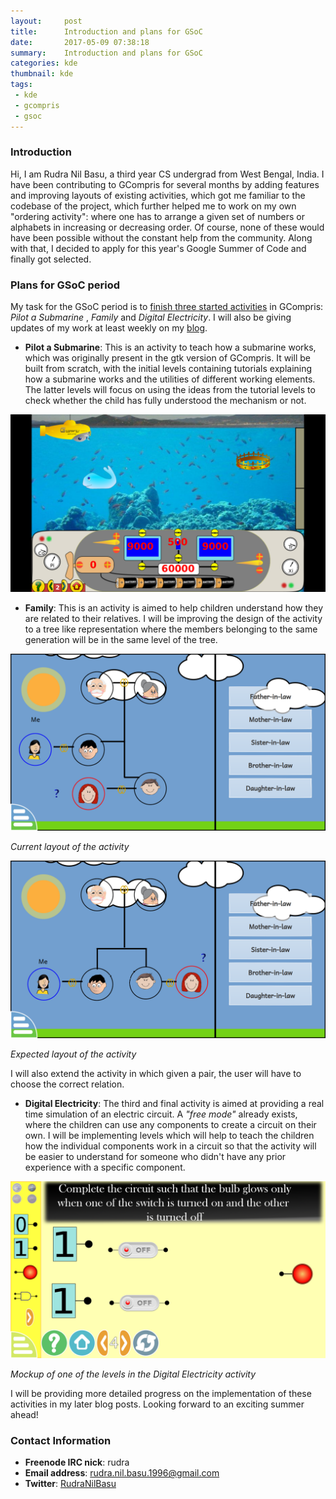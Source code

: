 ```yaml
---
layout:     post
title:      Introduction and plans for GSoC
date:       2017-05-09 07:38:18
summary:    Introduction and plans for GSoC
categories: kde
thumbnail: kde
tags:
 - kde
 - gcompris
 - gsoc
---
```


### Introduction

Hi, I am Rudra Nil Basu, a third year CS undergrad from West Bengal, India. I have been contributing to GCompris for several months by adding features and improving layouts of existing activities, which got me familiar to the codebase of the project, which further helped me to work on my own "ordering activity": where one has to arrange a given set of numbers or alphabets in increasing or decreasing order. Of course, none of these would have been possible without the constant help from the community. Along with that, I decided to apply for this year's Google Summer of Code and finally got selected.

### Plans for GSoC period

My task for the GSoC period is to [finish three started activities](https://summerofcode.withgoogle.com/projects/#6332354560786432) in GCompris: *Pilot a Submarine* , *Family* and *Digital Electricity*. I will also be giving updates of my work at least weekly on my [blog](http://rudranilbasu.github.io/blog/).

* **Pilot a Submarine**: This is an activity to teach how a submarine works, which was originally present in the gtk version of GCompris. It will be built from scratch, with the initial levels containing tutorials explaining how a submarine works and the utilities of different working elements. The latter levels will focus on using the ideas from the tutorial levels to check whether the child has fully understood the mechanism or not.

![sub](https://raw.githubusercontent.com/RudraNilBasu/blog/gh-pages/images/gsoc/submarine.png)

* **Family**: This is an activity is aimed to help children understand how they are related to their relatives. I will be improving the design of the activity to a tree like representation where the members belonging to the same generation will be in the same level of the tree.

![family_initial](https://raw.githubusercontent.com/RudraNilBasu/blog/gh-pages/images/gsoc/family.png)

*Current layout of the activity*

![family_final](https://raw.githubusercontent.com/RudraNilBasu/blog/gh-pages/images/gsoc/family_test_2.png)

*Expected layout of the activity*

I will also extend the activity in which given a pair, the user will have to choose the correct relation.

* **Digital Electricity**: The third and final activity is aimed at providing a real time simulation of an electric circuit. A *"free mode"* already exists, where the children can use any components to create a circuit on their own. I will be implementing levels which will help to teach the children how the individual components work in a circuit so that the activity will be easier to understand for someone who didn't have any prior experience with a specific component.

![digital](https://raw.githubusercontent.com/RudraNilBasu/blog/gh-pages/images/gsoc/digital_level_4.png)

*Mockup of one of the levels in the Digital Electricity activity*

I will be providing more detailed progress on the implementation of these activities in my later blog posts. Looking forward to an exciting summer ahead!

### Contact Information

* **Freenode IRC nick**: rudra
* **Email address**: rudra.nil.basu.1996@gmail.com
* **Twitter**: [RudraNilBasu](https://twitter.com/RudraNilBasu)